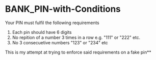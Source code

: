 # BANK_PIN-with-Conditions

Your PIN must fulfil the following requirements
  1) Each pin should have 6 digits
  2) No repition of a number 3 times in a row e.g. "111" or "222" etc.
  3) No 3 consecuetive numbers "123" or "234" etc 

This is my attempt at trying to enforce said requirements on a fake pin**

